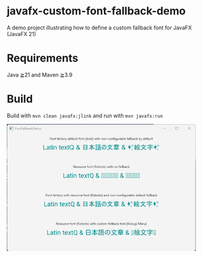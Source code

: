 # javafx-custom-font-fallback-demo
A demo project illustrating how to define a custom fallback font for JavaFX (JavaFX 21)

# Requirements
Java ≧21 and Maven ≧3.9

# Build
Build with `mvn clean javafx:jlink` and run with `mvn javafx:run`

![fallbacks](./docs/img/fallback.png)